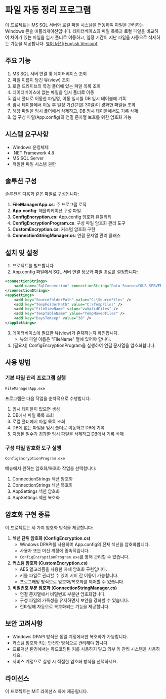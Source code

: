 # 파일 자동 정리 프로그램

이 프로젝트는 MS SQL 서버와 로컬 파일 시스템을 연동하여 파일을 관리하는 Windows 콘솔 애플리케이션입니다. 데이터베이스의 파일 목록과 로컬 파일을 비교하여 차이가 있는 파일을 임시 폴더로 이동하고, 일정 기간이 지난 파일을 자동으로 삭제하는 기능을 제공합니다.
[영어 버전(English Version)](README.en.md)
## 주요 기능

1. MS SQL 서버 연결 및 데이터베이스 조회
2. 파일 이름이 담긴 뷰(view) 조회
3. 로컬 드라이브의 특정 폴더에 있는 파일 목록 조회
4. 데이터베이스에 없는 파일을 임시 폴더로 이동
5. 임시 폴더로 이동한 파일명, 이동 일시를 DB 임시 테이블에 기록
6. 임시 테이블에서 이동 후 일정 기간(기본 30일)이 경과한 파일들 조회
7. 해당 파일을 임시 폴더에서 삭제하고, DB 임시 테이블에서도 기록 삭제
8. 앱 구성 파일(App.config)의 연결 문자열 보호를 위한 암호화 기능

## 시스템 요구사항

- Windows 운영체제
- .NET Framework 4.8
- MS SQL Server
- 적절한 파일 시스템 권한

## 솔루션 구성

솔루션은 다음과 같은 파일로 구성됩니다:

1. **FileManagerApp.cs**: 주 프로그램 로직
2. **App.config**: 애플리케이션 구성 파일
3. **ConfigEncryption.cs**: App.config 암호화 유틸리티
4. **ConfigEncryptionProgram.cs**: 구성 파일 암호화 관리 도구
5. **CustomEncryption.cs**: 커스텀 암호화 구현
6. **ConnectionStringManager.cs**: 연결 문자열 관리 클래스

## 설치 및 설정

1. 프로젝트를 빌드합니다.
2. App.config 파일에서 SQL 서버 연결 정보와 파일 경로를 설정합니다:

```xml
<connectionStrings>
    <add name="SqlConnection" connectionString="Data Source=YOUR_SERVER;Initial Catalog=YOUR_DATABASE;Integrated Security=True;" providerName="System.Data.SqlClient" />
</connectionStrings>
<appSettings>
    <add key="SourceFolderPath" value="C:\SourceFiles" />
    <add key="TempFolderPath" value="C:\TempFiles" />
    <add key="FileViewName" value="vwValidFiles" />
    <add key="TempTableName" value="TempMovedFiles" />
    <add key="DaysToKeep" value="30" />
</appSettings>
```

3. 데이터베이스에 필요한 뷰(view)가 존재하는지 확인합니다.
    - 뷰의 파일 이름은 "FileName" 열에 있어야 합니다.
4. (필요시) ConfigEncryptionProgram을 실행하여 연결 문자열을 암호화합니다.

## 사용 방법

### 기본 파일 관리 프로그램 실행

```
FileManagerApp.exe
```

프로그램은 다음 작업을 순차적으로 수행합니다:
1. 임시 테이블이 없으면 생성
2. DB에서 파일 목록 조회
3. 로컬 폴더에서 파일 목록 조회
4. DB에 없는 파일을 임시 폴더로 이동하고 DB에 기록
5. 지정된 일수가 경과한 임시 파일을 삭제하고 DB에서 기록 삭제

### 구성 파일 암호화 도구 실행

```
ConfigEncryptionProgram.exe
```

메뉴에서 원하는 암호화/복호화 작업을 선택합니다:
1. ConnectionStrings 섹션 암호화
2. ConnectionStrings 섹션 복호화
3. AppSettings 섹션 암호화
4. AppSettings 섹션 복호화

## 암호화 구현 종류

이 프로젝트는 세 가지 암호화 방식을 제공합니다:

1. **섹션 단위 암호화 (ConfigEncryption.cs)**
   - Windows DPAPI를 사용하여 App.config의 전체 섹션을 암호화합니다.
   - 사용자 또는 머신 계정에 종속적입니다.
   - `ConfigEncryptionProgram.exe`를 통해 관리할 수 있습니다.
2. **커스텀 암호화 (CustomEncryption.cs)**
   - AES 알고리즘을 사용한 자체 암호화 구현입니다.
   - 키를 파일로 관리할 수 있어 서버 간 이동이 가능합니다.
   - 프로그래밍 방식으로 암호화/복호화를 제어할 수 있습니다.
3. **비밀번호 부분 암호화 (ConnectionStringManager.cs)**
   - 연결 문자열에서 비밀번호 부분만 암호화합니다.
   - 구성 파일의 가독성을 유지하면서 보안을 강화할 수 있습니다.
   - 런타임에 자동으로 복호화되는 기능을 제공합니다.

## 보안 고려사항

- Windows DPAPI 방식은 동일 계정에서만 복호화가 가능합니다.
- 커스텀 암호화 키는 안전한 방식으로 관리해야 합니다.
- 프로덕션 환경에서는 하드코딩된 키를 사용하지 말고 외부 키 관리 시스템을 사용하세요.
- 서비스 계정으로 실행 시 적절한 암호화 방식을 선택하세요.

## 라이선스

이 프로젝트는 MIT 라이선스 하에 제공됩니다.